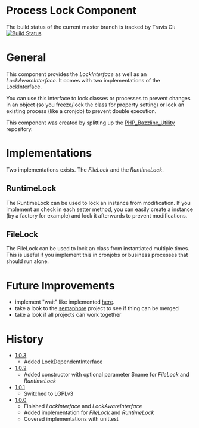 # Process Lock Component

The build status of the current master branch is tracked by Travis CI: 
[![Build Status](https://travis-ci.org/stevleibelt/php_component_lock.png?branch=master)](http://travis-ci.org/stevleibelt/php_component_lock)

# General

This component provides the *LockInterface* as well as an *LockAwareInterface*. It comes with two implementations of the LockInterface.

You can use this interface to lock classes or processes to prevent changes in an object (so you freeze/lock the class for property setting) or lock an existing process (like a cronjob) to prevent double execution.

This component was created by splitting up the [PHP_Bazzline_Utility](https://github.com/stevleibelt/PHP_Bazzline_Utility) repository.

# Implementations

Two implementations exists. The *FileLock* and the *RuntimeLock*.

## RuntimeLock

The RuntimeLock can be used to lock an instance from modification. If you implement an check in each setter method, you can easily create a instance (by a factory for example) and lock it afterwards to prevent modifications.

## FileLock

The FileLock can be used to lock an class from instantiated multiple times. This is useful if you implement this in cronjobs or business processes that should run alone.

# Future Improvements

* implement "wait" like implemented [here](https://github.com/thecodingmachine/utils.common.lock/blob/master/src/LockInterface.php).
* take a look to the [semaphore](https://github.com/zerkalica/Semaphore) project to see if thing can be merged
* take a look if all projects can work together

# History

* [1.0.3](https://github.com/stevleibelt/php_component_lock/tree/1.0.3)
    * Added LockDependentInterface 
* [1.0.2](https://github.com/stevleibelt/php_component_lock/tree/1.0.2)
    * Added constructor with optional parameter $name for *FileLock* and *RuntimeLock*
* [1.0.1](https://github.com/stevleibelt/php_component_lock/tree/1.0.1)
    * Switched to LGPLv3
* [1.0.0](https://github.com/stevleibelt/php_component_lock/tree/v1.0.0)
    * Finished *LockInterface* and *LockAwareInterface*
    * Added implementation for *FileLock* and *RuntimeLock*
    * Covered implementations with unittest
